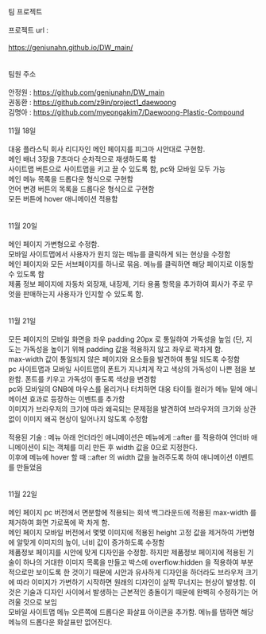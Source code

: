 팀 프로젝트 </br>
</br>
프로젝트 url : </br>
</br>
https://geniunahn.github.io/DW_main/ </br>
</br>
</br>
팀원 주소 </br>
</br>
안정원 : https://github.com/geniunahn/DW_main</br>
권동환 : https://github.com/z9in/project1_daewoong</br>
김명아 : https://github.com/myeongakim7/Daewoong-Plastic-Compound
</br>
</br>
11월 18일 </br>
</br>
대웅 플라스틱 회사 리디자인 메인 페이지를 피그마 시안대로 구현함. </br>
메인 배너 3장을 7초마다 순차적으로 재생하도록 함  </br>
사이트맵 버튼으로 사이트맵을 키고 끌 수 있도록 함, pc와 모바일 모두 가능  </br>
메인 메뉴 목록을 드롭다운 형식으로 구현함  </br>
언어 변경 버튼의 목록을 드롭다운 형식으로 구현함  </br>
모든 버튼에 hover 애니메이션 적용함  </br>
</br>
</br>
11월 20일 </br>
</br>
메인 페이지 가변형으로 수정함. </br>
모바일 사이트맵에서 사용자가 원치 않는 메뉴를 클릭하게 되는 현상을 수정함 </br>
메인 페이지와 모든 서브페이지를 하나로 묶음. 메뉴를 클릭하면 해당 페이지로 이동할 수 있도록 함 </br> 
제품 정보 페이지에 자동차 외장재, 내장제, 기타 용품 항목을 추가하여 회사가 주로 무엇을 판매하는지 사용자가 인지할 수 있도록 함.</br>
</br>
</br>
11월 21일 </br>
</br>
모든 페이지의 모바일 화면을 좌우 padding 20px 로 통일하여 가독성을 높임 (단, 지도는 가독성을 높이기 위해 padding 값을 적용하지 않고 좌우로 꽉차게 함. </br>
max-width 값이 통일되지 않은 페이지와 요소들을 발견하여 통일 되도록 수정함 </br>
pc 사이트맵과 모바일 사이트맵의 폰트가 지나치게 작고 색상의 가독성이 나쁜 점을 보완함. 폰트를 키우고 가독성이 좋도록 색상을 변경함 </br>
pc와 모바일의 GNB에 마우스를 올리거나 터치하면 대웅 타이틀 컬러가 메뉴 밑에 애니메이션 효과로 등장하는 이벤트를 추가함 </br>
이미지가 브라우저의 크기에 따라 왜곡되는 문제점을 발견하여 브라우저의 크기와 상관없이 이미지 왜곡 현상이 일어나지 않도록 수정함 </br>
</br>
적용된 기술 : 메뉴 아래 언더라인 애니메이션은 메뉴에게 ::after 를 적용하여 언더바 애니메이션이 되는 객체를 미리 만든 후 width 값을 0으로 지정한다. </br> 
이후에 메뉴에 hover 할 때 ::after 의 width 값을 늘려주도록 하여 애니메이션 이벤트를 만들었음 </br>
</br>
</br>
11월 22일 </br>
</br>
메인 페이지 pc 버전에서 면분할에 적용되는 회색 백그라운드에 적용된 max-width 를 제거하여 화면 가로폭에 꽉 차게 함. </br>
메인 페이지 모바일 버전에서 몇몇 이미지에 적용된 height 고정 값을 제거하여 가변형에 알맞게 이미지의 높이, 너비 값이 증가하도록 수정함 </br>
제품정보 페이지를 시안에 맞게 디자인을 수정함. 하지만 제품정보 페이지에 적용된 기술이 하나의 거대한 이미지 목록을 만들고 박스에 overflow:hidden 을 적용하여 부분적으로만 보이도록 한 것이기 때문에 시안과 유사하게 디자인을 하더라도 브라우저 크기에 따라 이미지가 가변하기 시작하면 원래의 디자인이 살짝 무너지는 현상이 발생함. 이것은 기술과 디자인 사이에서 발생하는 근본적인 충돌이기 때문에 완벽히 수정하기는 어려울 것으로 보임 </br>
모바일 사이트맵 메뉴 오른쪽에 드롭다운 화살표 아이콘을 추가함. 메뉴를 탭하면 해당 메뉴의 드롭다운 화살표만 없어진다. </br>
